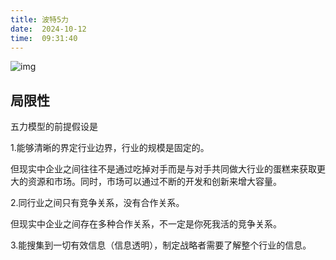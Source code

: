 ```yaml
---
title: 波特5力
date:  2024-10-12 
time:  09:31:40
---
```








![img](https://picx.zhimg.com/80/v2-3d54769b7b1033921658f6cea60b292b_720w.webp)





## 局限性

五力模型的前提假设是

1.能够清晰的界定行业边界，行业的规模是固定的。

但现实中企业之间往往不是通过吃掉对手而是与对手共同做大行业的蛋糕来获取更大的资源和市场。同时，市场可以通过不断的开发和创新来增大容量。

2.同行业之间只有竞争关系，没有合作关系。

但现实中企业之间存在多种合作关系，不一定是你死我活的竞争关系。

3.能搜集到一切有效信息（信息透明），制定战略者需要了解整个行业的信息。

